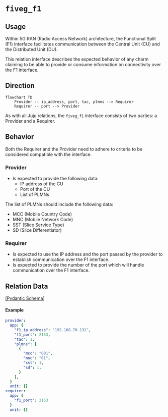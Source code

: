 # `fiveg_f1`

## Usage

Within 5G RAN (Radio Access Network) architecture, the Functional Split (F1) interface facilitates communication between the Central Unit (CU) and the Distributed Unit (DU).

This relation interface describes the expected behavior of any charm claiming to be able to provide or consume information on connectivity over the F1 interface.

## Direction

```mermaid
flowchart TD
    Provider -- ip_address, port, tac, plmns --> Requirer
    Requirer -- port --> Provider
```

As with all Juju relations, the `fiveg_f1` interface consists of two parties: a Provider and a Requirer.

## Behavior

Both the Requirer and the Provider need to adhere to criteria to be considered compatible with the interface.

### Provider

- Is expected to provide the following data:
  - IP address of the CU
  - Port of the CU
  - List of PLMNs

The list of PLMNs should include the following data:
  - MCC (Mobile Country Code)
  - MNC (Mobile Network Code)
  - SST (Slice Service Type)
  - SD (Slice Differentiator)

### Requirer

- Is expected to use the IP address and the port passed by the provider to establish communication over the F1 interface.
- Is expected to provide the number of the port which will handle communication over the F1 interface.

## Relation Data

[\[Pydantic Schema\]](./schema.py)

#### Example

```yaml
provider:
  app: {
    "f1_ip_address": "192.168.70.132",
    "f1_port": 2153,
    "tac": 1,
    "plmns": [
      {
        "mcc": "001",
        "mnc": "01",
        "sst": 1,
        "sd": 1,
      }
    ],
  }
  unit: {}
requirer:
  app: {
    "f1_port": 2153
  }
  unit: {}
```
